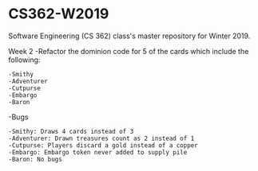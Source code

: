 # CS362-W2019
Software Engineering (CS 362) class's master repository for Winter 2019.

Week 2
-Refactor the dominion code for 5 of the cards which include the following:

	-Smithy
	-Adventurer
	-Cutpurse
	-Embargo
	-Baron

-Bugs

	-Smithy: Draws 4 cards instead of 3
	-Adventurer: Drawn treasures count as 2 instead of 1 
	-Cutpurse: Players discard a gold instead of a copper
	-Embargo: Embargo token never added to supply pile
	-Baron: No bugs
